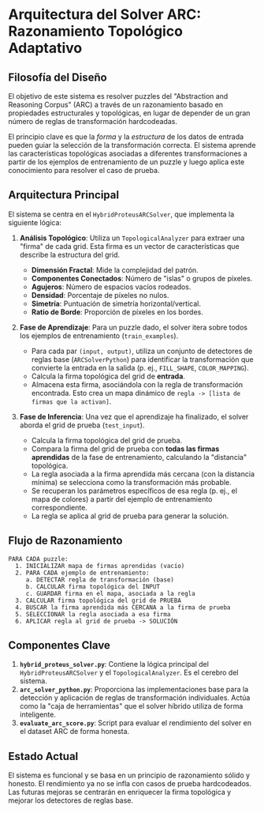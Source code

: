 # Arquitectura del Solver ARC: Razonamiento Topológico Adaptativo

## Filosofía del Diseño

El objetivo de este sistema es resolver puzzles del "Abstraction and Reasoning Corpus" (ARC) a través de un razonamiento basado en propiedades estructurales y topológicas, en lugar de depender de un gran número de reglas de transformación hardcodeadas.

El principio clave es que la *forma* y la *estructura* de los datos de entrada pueden guiar la selección de la transformación correcta. El sistema aprende las características topológicas asociadas a diferentes transformaciones a partir de los ejemplos de entrenamiento de un puzzle y luego aplica este conocimiento para resolver el caso de prueba.

## Arquitectura Principal

El sistema se centra en el `HybridProteusARCSolver`, que implementa la siguiente lógica:

1.  **Análisis Topológico**: Utiliza un `TopologicalAnalyzer` para extraer una "firma" de cada grid. Esta firma es un vector de características que describe la estructura del grid.
    *   **Dimensión Fractal**: Mide la complejidad del patrón.
    *   **Componentes Conectados**: Número de "islas" o grupos de píxeles.
    *   **Agujeros**: Número de espacios vacíos rodeados.
    *   **Densidad**: Porcentaje de píxeles no nulos.
    *   **Simetría**: Puntuación de simetría horizontal/vertical.
    *   **Ratio de Borde**: Proporción de píxeles en los bordes.

2.  **Fase de Aprendizaje**: Para un puzzle dado, el solver itera sobre todos los ejemplos de entrenamiento (`train_examples`).
    *   Para cada par `(input, output)`, utiliza un conjunto de detectores de reglas base (`ARCSolverPython`) para identificar la transformación que convierte la entrada en la salida (p. ej., `FILL_SHAPE`, `COLOR_MAPPING`).
    *   Calcula la firma topológica del grid de **entrada**.
    *   Almacena esta firma, asociándola con la regla de transformación encontrada. Esto crea un mapa dinámico de `regla -> [lista de firmas que la activan]`.

3.  **Fase de Inferencia**: Una vez que el aprendizaje ha finalizado, el solver aborda el grid de prueba (`test_input`).
    *   Calcula la firma topológica del grid de prueba.
    *   Compara la firma del grid de prueba con **todas las firmas aprendidas** de la fase de entrenamiento, calculando la "distancia" topológica.
    *   La regla asociada a la firma aprendida más cercana (con la distancia mínima) se selecciona como la transformación más probable.
    *   Se recuperan los parámetros específicos de esa regla (p. ej., el mapa de colores) a partir del ejemplo de entrenamiento correspondiente.
    *   La regla se aplica al grid de prueba para generar la solución.

## Flujo de Razonamiento

```
PARA CADA puzzle:
  1. INICIALIZAR mapa de firmas aprendidas (vacío)
  2. PARA CADA ejemplo de entrenamiento:
     a. DETECTAR regla de transformación (base)
     b. CALCULAR firma topológica del INPUT
     c. GUARDAR firma en el mapa, asociada a la regla
  3. CALCULAR firma topológica del grid de PRUEBA
  4. BUSCAR la firma aprendida más CERCANA a la firma de prueba
  5. SELECCIONAR la regla asociada a esa firma
  6. APLICAR regla al grid de prueba -> SOLUCIÓN
```

## Componentes Clave

1.  **`hybrid_proteus_solver.py`**: Contiene la lógica principal del `HybridProteusARCSolver` y el `TopologicalAnalyzer`. Es el cerebro del sistema.
2.  **`arc_solver_python.py`**: Proporciona las implementaciones base para la detección y aplicación de reglas de transformación individuales. Actúa como la "caja de herramientas" que el solver híbrido utiliza de forma inteligente.
3.  **`evaluate_arc_score.py`**: Script para evaluar el rendimiento del solver en el dataset ARC de forma honesta.

## Estado Actual

El sistema es funcional y se basa en un principio de razonamiento sólido y honesto. El rendimiento ya no se infla con casos de prueba hardcodeados. Las futuras mejoras se centrarán en enriquecer la firma topológica y mejorar los detectores de reglas base.
